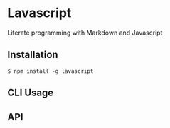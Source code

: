 # Lavascript
Literate programming with Markdown and Javascript

## Installation

```console
$ npm install -g lavascript
```

## CLI Usage


## API
